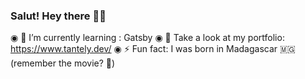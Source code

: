 ### Salut! Hey there 👋🏼

◉ 🌱 I’m currently learning : Gatsby
◉ 🎒 Take a look at my portfolio: https://www.tantely.dev/
◉ ⚡ Fun fact: I was born in Madagascar 🇲🇬 (remember the movie? 🌴)
